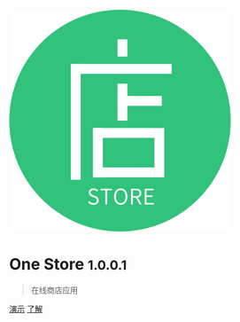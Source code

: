 ![logo](_media/store1.svg)

# One Store <small>1.0.0.1</small>

> 在线商店应用

[演示](https://onestore.iolab.top/)
[了解](#OneStore)
